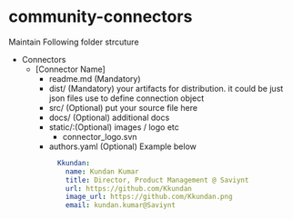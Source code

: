 # community-connectors

Maintain Following folder strcuture 

 - Connectors
   - [Connector Name]
     - readme.md (Mandatory)
     - dist/   (Mandatory) your artifacts for distribution. it could be just json files use to define connection object
     - src/    (Optional) put your source file here 
     - docs/   (Optional) additional docs
     - static/:(Optional) images / logo etc
       - connector_logo.svn
     - authors.yaml (Optional)  Example below
       ```yml
         Kkundan:
           name: Kundan Kumar
           title: Director, Product Management @ Saviynt
           url: https://github.com/Kkundan
           image_url: https://github.com/Kkundan.png
           email: kundan.kumar@Saviynt
       ```
